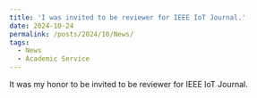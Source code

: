 ```yaml
---
title: 'I was invited to be reviewer for IEEE IoT Journal.'
date: 2024-10-24
permalink: /posts/2024/10/News/
tags:
  - News
  - Academic Service
---
```


It was my honor to be invited to be reviewer for IEEE IoT Journal.

